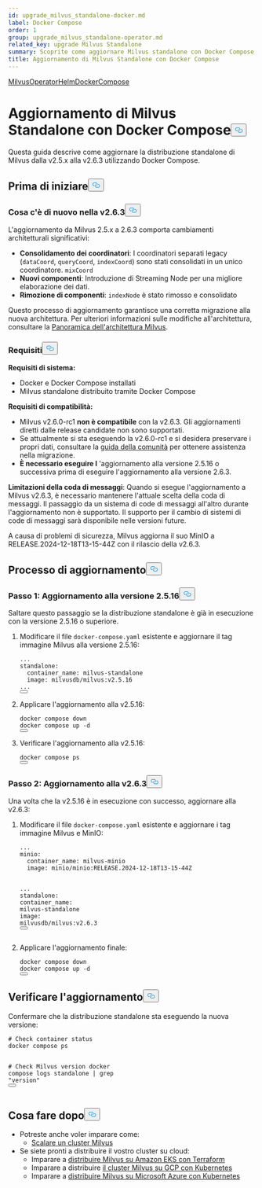 ```yaml
---
id: upgrade_milvus_standalone-docker.md
label: Docker Compose
order: 1
group: upgrade_milvus_standalone-operator.md
related_key: upgrade Milvus Standalone
summary: Scoprite come aggiornare Milvus standalone con Docker Compose.
title: Aggiornamento di Milvus Standalone con Docker Compose
---
```

<div class="tab-wrapper"><a href="/docs/it/upgrade_milvus_standalone-operator.md" class=''>Milvus</a><a href="/docs/it/upgrade_milvus_standalone-helm.md" class=''>OperatorHelmDocker</a><a href="/docs/it/upgrade_milvus_standalone-docker.md" class='active '>Compose</a></div>
<h1 id="Upgrade-Milvus-Standalone-with-Docker-Compose" class="common-anchor-header">Aggiornamento di Milvus Standalone con Docker Compose<button data-href="#Upgrade-Milvus-Standalone-with-Docker-Compose" class="anchor-icon" translate="no">
      <svg translate="no"
        aria-hidden="true"
        focusable="false"
        height="20"
        version="1.1"
        viewBox="0 0 16 16"
        width="16"
      >
        <path
          fill="#0092E4"
          fill-rule="evenodd"
          d="M4 9h1v1H4c-1.5 0-3-1.69-3-3.5S2.55 3 4 3h4c1.45 0 3 1.69 3 3.5 0 1.41-.91 2.72-2 3.25V8.59c.58-.45 1-1.27 1-2.09C10 5.22 8.98 4 8 4H4c-.98 0-2 1.22-2 2.5S3 9 4 9zm9-3h-1v1h1c1 0 2 1.22 2 2.5S13.98 12 13 12H9c-.98 0-2-1.22-2-2.5 0-.83.42-1.64 1-2.09V6.25c-1.09.53-2 1.84-2 3.25C6 11.31 7.55 13 9 13h4c1.45 0 3-1.69 3-3.5S14.5 6 13 6z"
        ></path>
      </svg>
    </button></h1><p>Questa guida descrive come aggiornare la distribuzione standalone di Milvus dalla v2.5.x alla v2.6.3 utilizzando Docker Compose.</p>
<h2 id="Before-you-start" class="common-anchor-header">Prima di iniziare<button data-href="#Before-you-start" class="anchor-icon" translate="no">
      <svg translate="no"
        aria-hidden="true"
        focusable="false"
        height="20"
        version="1.1"
        viewBox="0 0 16 16"
        width="16"
      >
        <path
          fill="#0092E4"
          fill-rule="evenodd"
          d="M4 9h1v1H4c-1.5 0-3-1.69-3-3.5S2.55 3 4 3h4c1.45 0 3 1.69 3 3.5 0 1.41-.91 2.72-2 3.25V8.59c.58-.45 1-1.27 1-2.09C10 5.22 8.98 4 8 4H4c-.98 0-2 1.22-2 2.5S3 9 4 9zm9-3h-1v1h1c1 0 2 1.22 2 2.5S13.98 12 13 12H9c-.98 0-2-1.22-2-2.5 0-.83.42-1.64 1-2.09V6.25c-1.09.53-2 1.84-2 3.25C6 11.31 7.55 13 9 13h4c1.45 0 3-1.69 3-3.5S14.5 6 13 6z"
        ></path>
      </svg>
    </button></h2><h3 id="Whats-new-in-v263" class="common-anchor-header">Cosa c'è di nuovo nella v2.6.3<button data-href="#Whats-new-in-v263" class="anchor-icon" translate="no">
      <svg translate="no"
        aria-hidden="true"
        focusable="false"
        height="20"
        version="1.1"
        viewBox="0 0 16 16"
        width="16"
      >
        <path
          fill="#0092E4"
          fill-rule="evenodd"
          d="M4 9h1v1H4c-1.5 0-3-1.69-3-3.5S2.55 3 4 3h4c1.45 0 3 1.69 3 3.5 0 1.41-.91 2.72-2 3.25V8.59c.58-.45 1-1.27 1-2.09C10 5.22 8.98 4 8 4H4c-.98 0-2 1.22-2 2.5S3 9 4 9zm9-3h-1v1h1c1 0 2 1.22 2 2.5S13.98 12 13 12H9c-.98 0-2-1.22-2-2.5 0-.83.42-1.64 1-2.09V6.25c-1.09.53-2 1.84-2 3.25C6 11.31 7.55 13 9 13h4c1.45 0 3-1.69 3-3.5S14.5 6 13 6z"
        ></path>
      </svg>
    </button></h3><p>L'aggiornamento da Milvus 2.5.x a 2.6.3 comporta cambiamenti architetturali significativi:</p>
<ul>
<li><strong>Consolidamento dei coordinatori</strong>: I coordinatori separati legacy (<code translate="no">dataCoord</code>, <code translate="no">queryCoord</code>, <code translate="no">indexCoord</code>) sono stati consolidati in un unico coordinatore. <code translate="no">mixCoord</code></li>
<li><strong>Nuovi componenti</strong>: Introduzione di Streaming Node per una migliore elaborazione dei dati.</li>
<li><strong>Rimozione di componenti</strong>: <code translate="no">indexNode</code> è stato rimosso e consolidato</li>
</ul>
<p>Questo processo di aggiornamento garantisce una corretta migrazione alla nuova architettura. Per ulteriori informazioni sulle modifiche all'architettura, consultare la <a href="/docs/it/architecture_overview.md">Panoramica dell'architettura Milvus</a>.</p>
<h3 id="Requirements" class="common-anchor-header">Requisiti<button data-href="#Requirements" class="anchor-icon" translate="no">
      <svg translate="no"
        aria-hidden="true"
        focusable="false"
        height="20"
        version="1.1"
        viewBox="0 0 16 16"
        width="16"
      >
        <path
          fill="#0092E4"
          fill-rule="evenodd"
          d="M4 9h1v1H4c-1.5 0-3-1.69-3-3.5S2.55 3 4 3h4c1.45 0 3 1.69 3 3.5 0 1.41-.91 2.72-2 3.25V8.59c.58-.45 1-1.27 1-2.09C10 5.22 8.98 4 8 4H4c-.98 0-2 1.22-2 2.5S3 9 4 9zm9-3h-1v1h1c1 0 2 1.22 2 2.5S13.98 12 13 12H9c-.98 0-2-1.22-2-2.5 0-.83.42-1.64 1-2.09V6.25c-1.09.53-2 1.84-2 3.25C6 11.31 7.55 13 9 13h4c1.45 0 3-1.69 3-3.5S14.5 6 13 6z"
        ></path>
      </svg>
    </button></h3><p><strong>Requisiti di sistema:</strong></p>
<ul>
<li>Docker e Docker Compose installati</li>
<li>Milvus standalone distribuito tramite Docker Compose</li>
</ul>
<p><strong>Requisiti di compatibilità:</strong></p>
<ul>
<li>Milvus v2.6.0-rc1 <strong>non è compatibile</strong> con la v2.6.3. Gli aggiornamenti diretti dalle release candidate non sono supportati.</li>
<li>Se attualmente si sta eseguendo la v2.6.0-rc1 e si desidera preservare i propri dati, consultare la <a href="https://github.com/milvus-io/milvus/issues/43538#issuecomment-3112808997">guida della comunità</a> per ottenere assistenza nella migrazione.</li>
<li><strong>È necessario eseguire l</strong> 'aggiornamento alla versione 2.5.16 o successiva prima di eseguire l'aggiornamento alla versione 2.6.3.</li>
</ul>
<p><strong>Limitazioni della coda di messaggi</strong>: Quando si esegue l'aggiornamento a Milvus v2.6.3, è necessario mantenere l'attuale scelta della coda di messaggi. Il passaggio da un sistema di code di messaggi all'altro durante l'aggiornamento non è supportato. Il supporto per il cambio di sistemi di code di messaggi sarà disponibile nelle versioni future.</p>
<div class="alter note">
<p>A causa di problemi di sicurezza, Milvus aggiorna il suo MinIO a RELEASE.2024-12-18T13-15-44Z con il rilascio della v2.6.3.</p>
</div>
<h2 id="Upgrade-process" class="common-anchor-header">Processo di aggiornamento<button data-href="#Upgrade-process" class="anchor-icon" translate="no">
      <svg translate="no"
        aria-hidden="true"
        focusable="false"
        height="20"
        version="1.1"
        viewBox="0 0 16 16"
        width="16"
      >
        <path
          fill="#0092E4"
          fill-rule="evenodd"
          d="M4 9h1v1H4c-1.5 0-3-1.69-3-3.5S2.55 3 4 3h4c1.45 0 3 1.69 3 3.5 0 1.41-.91 2.72-2 3.25V8.59c.58-.45 1-1.27 1-2.09C10 5.22 8.98 4 8 4H4c-.98 0-2 1.22-2 2.5S3 9 4 9zm9-3h-1v1h1c1 0 2 1.22 2 2.5S13.98 12 13 12H9c-.98 0-2-1.22-2-2.5 0-.83.42-1.64 1-2.09V6.25c-1.09.53-2 1.84-2 3.25C6 11.31 7.55 13 9 13h4c1.45 0 3-1.69 3-3.5S14.5 6 13 6z"
        ></path>
      </svg>
    </button></h2><h3 id="Step-1-Upgrade-to-v2516" class="common-anchor-header">Passo 1: Aggiornamento alla versione 2.5.16<button data-href="#Step-1-Upgrade-to-v2516" class="anchor-icon" translate="no">
      <svg translate="no"
        aria-hidden="true"
        focusable="false"
        height="20"
        version="1.1"
        viewBox="0 0 16 16"
        width="16"
      >
        <path
          fill="#0092E4"
          fill-rule="evenodd"
          d="M4 9h1v1H4c-1.5 0-3-1.69-3-3.5S2.55 3 4 3h4c1.45 0 3 1.69 3 3.5 0 1.41-.91 2.72-2 3.25V8.59c.58-.45 1-1.27 1-2.09C10 5.22 8.98 4 8 4H4c-.98 0-2 1.22-2 2.5S3 9 4 9zm9-3h-1v1h1c1 0 2 1.22 2 2.5S13.98 12 13 12H9c-.98 0-2-1.22-2-2.5 0-.83.42-1.64 1-2.09V6.25c-1.09.53-2 1.84-2 3.25C6 11.31 7.55 13 9 13h4c1.45 0 3-1.69 3-3.5S14.5 6 13 6z"
        ></path>
      </svg>
    </button></h3><div class="alert note">
<p>Saltare questo passaggio se la distribuzione standalone è già in esecuzione con la versione 2.5.16 o superiore.</p>
</div>
<ol>
<li><p>Modificare il file <code translate="no">docker-compose.yaml</code> esistente e aggiornare il tag immagine Milvus alla versione 2.5.16:</p>
<pre><code translate="no" class="language-yaml"><span class="hljs-string">...</span>
<span class="hljs-attr">standalone:</span>
  <span class="hljs-attr">container_name:</span> <span class="hljs-string">milvus-standalone</span>
  <span class="hljs-attr">image:</span> <span class="hljs-string">milvusdb/milvus:v2.5.16</span>
<span class="hljs-string">...</span>
<button class="copy-code-btn"></button></code></pre></li>
<li><p>Applicare l'aggiornamento alla v2.5.16:</p>
<pre><code translate="no" class="language-bash">docker compose down
docker compose up -d
<button class="copy-code-btn"></button></code></pre></li>
<li><p>Verificare l'aggiornamento alla v2.5.16:</p>
<pre><code translate="no" class="language-bash">docker compose ps
<button class="copy-code-btn"></button></code></pre></li>
</ol>
<h3 id="Step-2-Upgrade-to-v263" class="common-anchor-header">Passo 2: Aggiornamento alla v2.6.3<button data-href="#Step-2-Upgrade-to-v263" class="anchor-icon" translate="no">
      <svg translate="no"
        aria-hidden="true"
        focusable="false"
        height="20"
        version="1.1"
        viewBox="0 0 16 16"
        width="16"
      >
        <path
          fill="#0092E4"
          fill-rule="evenodd"
          d="M4 9h1v1H4c-1.5 0-3-1.69-3-3.5S2.55 3 4 3h4c1.45 0 3 1.69 3 3.5 0 1.41-.91 2.72-2 3.25V8.59c.58-.45 1-1.27 1-2.09C10 5.22 8.98 4 8 4H4c-.98 0-2 1.22-2 2.5S3 9 4 9zm9-3h-1v1h1c1 0 2 1.22 2 2.5S13.98 12 13 12H9c-.98 0-2-1.22-2-2.5 0-.83.42-1.64 1-2.09V6.25c-1.09.53-2 1.84-2 3.25C6 11.31 7.55 13 9 13h4c1.45 0 3-1.69 3-3.5S14.5 6 13 6z"
        ></path>
      </svg>
    </button></h3><p>Una volta che la v2.5.16 è in esecuzione con successo, aggiornare alla v2.6.3:</p>
<ol>
<li><p>Modificare il file <code translate="no">docker-compose.yaml</code> esistente e aggiornare i tag immagine Milvus e MinIO:</p>
<pre><code translate="no" class="language-yaml"><span class="hljs-string">...</span>
<span class="hljs-attr">minio:</span>
  <span class="hljs-attr">container_name:</span> <span class="hljs-string">milvus-minio</span>
  <span class="hljs-attr">image:</span> <span class="hljs-string">minio/minio:RELEASE.2024-12-18T13-15-44Z</span>

<span class="hljs-string">...</span>
<span class="hljs-attr">standalone:</span>
  <span class="hljs-attr">container_name:</span> <span class="hljs-string">milvus-standalone</span>
  <span class="hljs-attr">image:</span> <span class="hljs-string">milvusdb/milvus:v2.6.3</span>
<button class="copy-code-btn"></button></code></pre></li>
<li><p>Applicare l'aggiornamento finale:</p>
<pre><code translate="no" class="language-bash">docker compose down
docker compose up -d
<button class="copy-code-btn"></button></code></pre></li>
</ol>
<h2 id="Verify-the-upgrade" class="common-anchor-header">Verificare l'aggiornamento<button data-href="#Verify-the-upgrade" class="anchor-icon" translate="no">
      <svg translate="no"
        aria-hidden="true"
        focusable="false"
        height="20"
        version="1.1"
        viewBox="0 0 16 16"
        width="16"
      >
        <path
          fill="#0092E4"
          fill-rule="evenodd"
          d="M4 9h1v1H4c-1.5 0-3-1.69-3-3.5S2.55 3 4 3h4c1.45 0 3 1.69 3 3.5 0 1.41-.91 2.72-2 3.25V8.59c.58-.45 1-1.27 1-2.09C10 5.22 8.98 4 8 4H4c-.98 0-2 1.22-2 2.5S3 9 4 9zm9-3h-1v1h1c1 0 2 1.22 2 2.5S13.98 12 13 12H9c-.98 0-2-1.22-2-2.5 0-.83.42-1.64 1-2.09V6.25c-1.09.53-2 1.84-2 3.25C6 11.31 7.55 13 9 13h4c1.45 0 3-1.69 3-3.5S14.5 6 13 6z"
        ></path>
      </svg>
    </button></h2><p>Confermare che la distribuzione standalone sta eseguendo la nuova versione:</p>
<pre><code translate="no" class="language-bash"><span class="hljs-comment"># Check container status</span>
docker compose ps

<span class="hljs-comment"># Check Milvus version</span>
docker compose logs standalone | grep <span class="hljs-string">&quot;version&quot;</span>
<button class="copy-code-btn"></button></code></pre>
<h2 id="Whats-next" class="common-anchor-header">Cosa fare dopo<button data-href="#Whats-next" class="anchor-icon" translate="no">
      <svg translate="no"
        aria-hidden="true"
        focusable="false"
        height="20"
        version="1.1"
        viewBox="0 0 16 16"
        width="16"
      >
        <path
          fill="#0092E4"
          fill-rule="evenodd"
          d="M4 9h1v1H4c-1.5 0-3-1.69-3-3.5S2.55 3 4 3h4c1.45 0 3 1.69 3 3.5 0 1.41-.91 2.72-2 3.25V8.59c.58-.45 1-1.27 1-2.09C10 5.22 8.98 4 8 4H4c-.98 0-2 1.22-2 2.5S3 9 4 9zm9-3h-1v1h1c1 0 2 1.22 2 2.5S13.98 12 13 12H9c-.98 0-2-1.22-2-2.5 0-.83.42-1.64 1-2.09V6.25c-1.09.53-2 1.84-2 3.25C6 11.31 7.55 13 9 13h4c1.45 0 3-1.69 3-3.5S14.5 6 13 6z"
        ></path>
      </svg>
    </button></h2><ul>
<li>Potreste anche voler imparare come:<ul>
<li><a href="/docs/it/scaleout.md">Scalare un cluster Milvus</a></li>
</ul></li>
<li>Se siete pronti a distribuire il vostro cluster su cloud:<ul>
<li>Imparare a <a href="/docs/it/eks.md">distribuire Milvus su Amazon EKS con Terraform</a></li>
<li>Imparare a distribuire <a href="/docs/it/gcp.md">il cluster Milvus su GCP con Kubernetes</a></li>
<li>Imparare a <a href="/docs/it/azure.md">distribuire Milvus su Microsoft Azure con Kubernetes</a></li>
</ul></li>
</ul>
